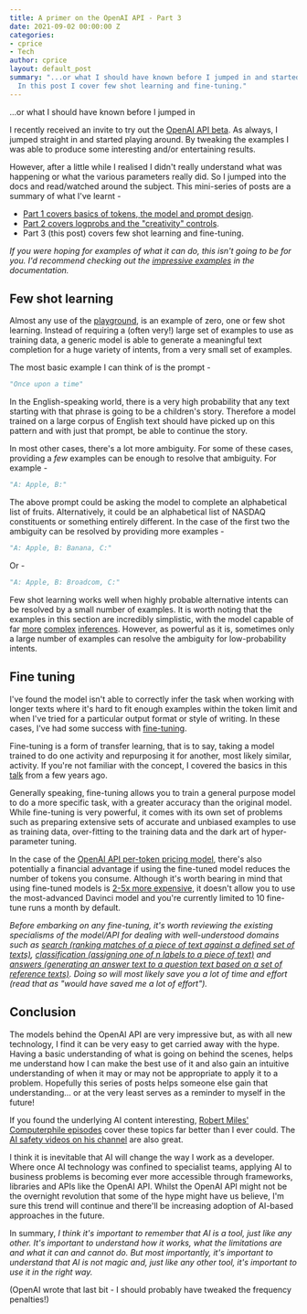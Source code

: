 ```yaml
---
title: A primer on the OpenAI API - Part 3
date: 2021-09-02 00:00:00 Z
categories:
- cprice
- Tech
author: cprice
layout: default_post
summary: "...or what I should have known before I jumped in and started playing around.
  In this post I cover few shot learning and fine-tuning."
---
```


...or what I should have known before I jumped in

I recently received an invite to try out the [OpenAI API beta](https://beta.openai.com/). As always, I jumped straight in and started playing around. By tweaking the examples I was able to produce some interesting and/or entertaining results. 

However, after a little while I realised I didn't really understand what was happening or what the various parameters really did. So I jumped into the docs and read/watched around the subject. This mini-series of posts are a summary of what I've learnt -

* [Part 1 covers basics of tokens, the model and prompt design](../../08/31/a-primer-on-the-openai-api-1.html).
* [Part 2 covers logprobs and the "creativity" controls](../../09/01/a-primer-on-the-openai-api-2.html).
* Part 3 (this post) covers few shot learning and fine-tuning.

*If you were hoping for examples of what it can do, this isn't going to be for you. I'd recommend checking out the [impressive examples](https://beta.openai.com/examples) in the documentation.*

## Few shot learning

Almost any use of the [playground](https://beta.openai.com/playground), is an example of zero, one or few shot learning. Instead of requiring a (often very!) large set of examples to use as training data, a generic model is able to generate a meaningful text completion for a huge variety of intents, from a very small set of examples. 

The most basic example I can think of is the prompt -

~~~python
"Once upon a time"
~~~

In the English-speaking world, there is a very high probability that any text starting with that phrase is going to be a children's story. Therefore a model trained on a large corpus of English text should have picked up on this pattern and with just that prompt, be able to continue the story.

In most other cases, there's a lot more ambiguity. For some of these cases, providing a *few* examples can be enough to resolve that ambiguity. For example -

~~~python
"A: Apple, B:"
~~~

The above prompt could be asking the model to complete an alphabetical list of fruits. Alternatively, it could be an alphabetical list of NASDAQ constituents or something entirely different. In the case of the first two the ambiguity can be resolved by providing more examples -

~~~python
"A: Apple, B: Banana, C:"
~~~

Or - 

~~~python
"A: Apple, B: Broadcom, C:"
~~~

Few shot learning works well when highly probable alternative intents can be resolved by a small number of examples. It is worth noting that the examples in this section are incredibly simplistic, with the model capable of far [more](https://beta.openai.com/examples/default-micro-horror) [complex](https://beta.openai.com/examples/default-spreadsheet-gen) [inferences](https://beta.openai.com/examples/default-movie-to-emoji). However, as powerful as it is, sometimes only a large number of examples can resolve the ambiguity for low-probability intents.

## Fine tuning

I've found the model isn't able to correctly infer the task when working with longer texts where it's hard to fit enough examples within the token limit and when I've tried for a particular output format or style of writing. In these cases, I've had some success with [fine-tuning](https://beta.openai.com/docs/guides/fine-tuning).

Fine-tuning is a form of transfer learning, that is to say, taking a model trained to do one activity and repurposing it for another, most likely similar, activity. If you're not familiar with the concept, I covered the basics in this [talk](https://www.youtube.com/watch?v=U866dA0u4eE) from a few years ago.

Generally speaking, fine-tuning allows you to train a general purpose model to do a more specific task, with a greater accuracy than the original model. While fine-tuning is very powerful, it comes with its own set of problems such as preparing extensive sets of accurate and unbiased examples to use as training data, over-fitting to the training data and the dark art of hyper-parameter tuning.

In the case of the [OpenAI API per-token pricing model](https://beta.openai.com/pricing), there's also potentially a financial advantage if using the fine-tuned model reduces the number of tokens you consume. Although it's worth bearing in mind that using fine-tuned models is [2-5x more expensive](https://beta.openai.com/docs/guides/fine-tuning), it doesn't allow you to use the most-advanced Davinci model and you're currently limited to 10 fine-tune runs a month by default.

*Before embarking on any fine-tuning, it's worth reviewing the existing specialisms of the model/API for dealing with well-understood domains such as [search (ranking matches of a piece of text against a defined set of texts)](https://beta.openai.com/docs/guides/search), [classification (assigning one of n labels to a piece of text)](https://beta.openai.com/docs/guides/classifications) and [answers (generating an answer text to a question text based on a set of reference texts)](https://beta.openai.com/docs/guides/answers). Doing so will most likely save you a lot of time and effort (read that as "would have saved me a lot of effort").*

## Conclusion

The models behind the OpenAI API are very impressive but, as with all new technology, I find it can be very easy to get carried away with the hype. Having a basic understanding of what is going on behind the scenes, helps me understand how I can make the best use of it and also gain an intuitive understanding of when it may or may not be appropriate to apply it to a problem. Hopefully this series of posts helps someone else gain that understanding... or at the very least serves as a reminder to myself in the future!

If you found the underlying AI content interesting, [Robert Miles' Computerphile episodes](https://www.youtube.com/watch?v=rURRYI66E54) cover these topics far better than I ever could. The [AI safety videos on his channel](https://www.youtube.com/channel/UCLB7AzTwc6VFZrBsO2ucBMg) are also great.

I think it is inevitable that AI will change the way I work as a developer. Where once AI technology was confined to specialist teams, applying AI to business problems is becoming ever more accessible through frameworks, libraries and APIs like the OpenAI API. Whilst the OpenAI API might not be the overnight revolution that some of the hype might have us believe, I'm sure this trend will continue and there'll be increasing adoption of AI-based approaches in the future.

In summary, *I think it's important to remember that AI is a tool, just like any other. It's important to understand how it works, what the limitations are and what it can and cannot do. But most importantly, it's important to understand that AI is not magic and, just like any other tool, it's important to use it in the right way.*

(OpenAI wrote that last bit - I should probably have tweaked the frequency penalties!)
